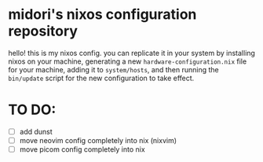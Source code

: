 # midori's nixos configuration repository

hello! this is my nixos config. you can replicate it in your system by installing nixos on your machine, generating a new `hardware-configuration.nix` file for your machine, adding it to `system/hosts`, and then running the `bin/update` script for the new configuration to take effect.

# TO DO:

- [ ] add dunst
- [ ] move neovim config completely into nix (nixvim)
- [ ] move picom config completely into nix
